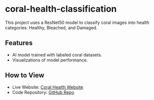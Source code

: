 # coral-health-classification

This project uses a ResNet50 model to classify coral images into health categories: Healthy, Bleached, and Damaged.

## Features
- AI model trained with labeled coral datasets.
- Visualizations of model performance.

## How to View
- Live Website: [Coral Health Website](https://vivimartini.github.io/coral-health-classification)
- Code Repository: [GitHub Repo](https://github.com/vivimartini/coral-health-classification)
